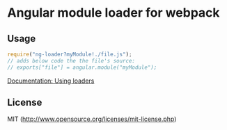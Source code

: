 # Angular module loader for webpack

## Usage

``` javascript
require("ng-loader?myModule!./file.js");
// adds below code the the file's source:
// exports["file"] = angular.module("myModule");
```

[Documentation: Using loaders](http://webpack.github.io/docs/using-loaders.html)

## License

MIT (http://www.opensource.org/licenses/mit-license.php)

